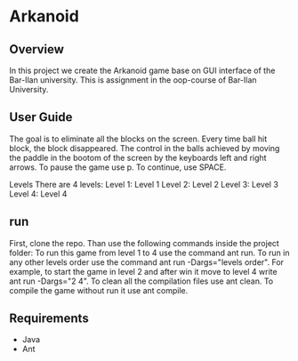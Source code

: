 # Arkanoid <br>
## Overview <br>
In this project we create the Arkanoid game base on GUI interface of the Bar-Ilan university.
This is assignment in the oop-course of Bar-Ilan University. <br>

## User Guide <br>
The goal is to eliminate all the blocks on the screen.
Every time ball hit block, the block disappeared.
The control in the balls achieved by moving the paddle in the bootom of the screen by the keyboards left and right arrows.
To pause the game use p. To continue, use SPACE. <br>

Levels
There are 4 levels:
Level 1:
Level 1
Level 2:
Level 2
Level 3:
Level 3
Level 4:
Level 4
<br>
## run <br>
First, clone the repo. Than use the following commands inside the project folder:
To run this game from level 1 to 4 use the command ant run.
To run in any other levels order use the command ant run -Dargs="levels order". For example, to start the game in level 2 and after win it move to level 4 write ant run -Dargs="2 4".
To clean all the compilation files use ant clean.
To compile the game without run it use ant compile.<br>

## Requirements <br>
 - Java<br>
 - Ant
